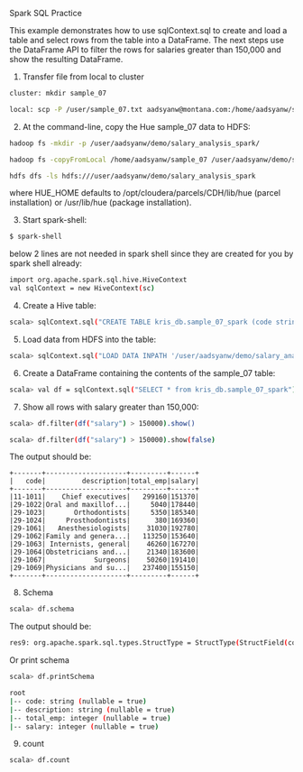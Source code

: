 Spark SQL Practice

This example demonstrates how to use sqlContext.sql to create and load a table and select rows from the table into a DataFrame. The next steps use the DataFrame API to filter the rows for salaries greater than 150,000 and show the resulting DataFrame.

1. Transfer file from local to cluster
```sh
cluster: mkdir sample_07

local: scp -P /user/sample_07.txt aadsyanw@montana.com:/home/aadsyanw/sample_07/

```
2. At the command-line, copy the Hue sample_07 data to HDFS:
```sh
hadoop fs -mkdir -p /user/aadsyanw/demo/salary_analysis_spark/

hadoop fs -copyFromLocal /home/aadsyanw/sample_07 /user/aadsyanw/demo/salary_analysis_spark/

hdfs dfs -ls hdfs:///user/aadsyanw/demo/salary_analysis_spark
```

where HUE_HOME defaults to /opt/cloudera/parcels/CDH/lib/hue (parcel installation) or /usr/lib/hue (package installation).

3. Start spark-shell:
```sh
$ spark-shell
```
below 2 lines are not needed in spark shell since they are created for you by spark shell already:
```sh
import org.apache.spark.sql.hive.HiveContext
val sqlContext = new HiveContext(sc)

```

4. Create a Hive table:
```sh
scala> sqlContext.sql("CREATE TABLE kris_db.sample_07_spark (code string,description string,total_emp int,salary int) ROW FORMAT DELIMITED FIELDS TERMINATED BY '\t' STORED AS TextFile")
```

5. Load data from HDFS into the table:
```sh
scala> sqlContext.sql("LOAD DATA INPATH '/user/aadsyanw/demo/salary_analysis_spark/sample' OVERWRITE INTO TABLE kris_db.sample_07_spark")
```

6. Create a DataFrame containing the contents of the sample_07 table:
```sh
scala> val df = sqlContext.sql("SELECT * from kris_db.sample_07_spark")
```

7. Show all rows with salary greater than 150,000:
```sh
scala> df.filter(df("salary") > 150000).show()

scala> df.filter(df("salary") > 150000).show(false)
```

The output should be:
```
+-------+--------------------+---------+------+
|   code|         description|total_emp|salary|
+-------+--------------------+---------+------+
|11-1011|    Chief executives|   299160|151370|
|29-1022|Oral and maxillof...|     5040|178440|
|29-1023|       Orthodontists|     5350|185340|
|29-1024|     Prosthodontists|      380|169360|
|29-1061|   Anesthesiologists|    31030|192780|
|29-1062|Family and genera...|   113250|153640|
|29-1063| Internists, general|    46260|167270|
|29-1064|Obstetricians and...|    21340|183600|
|29-1067|            Surgeons|    50260|191410|
|29-1069|Physicians and su...|   237400|155150|
+-------+--------------------+---------+------+
```
8. Schema
```sh
scala> df.schema
```

The output should be:
```sh
res9: org.apache.spark.sql.types.StructType = StructType(StructField(code,StringType,true), StructField(description,StringType,true), StructField(total_emp,IntegerType,true), StructField(salary,IntegerType,true))
```
Or print schema
```sh
scala> df.printSchema

root
|-- code: string (nullable = true)
|-- description: string (nullable = true)
|-- total_emp: integer (nullable = true)
|-- salary: integer (nullable = true)
```

9. count
```sh
scala> df.count
```


